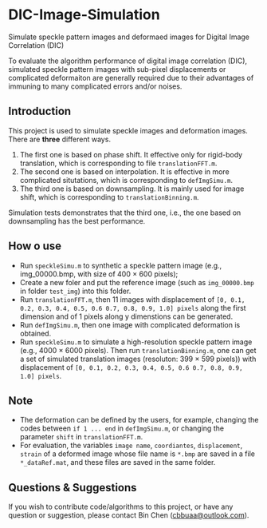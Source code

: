 # DIC-Image-Simulation

Simulate speckle pattern images and deformaed images for Digital Image Correlation (DIC)

To evaluate the algorithm performance of digital image correlation (DIC), simulated speckle pattern images with sub-pixel displacements or complicated deformaiton are generally required due to their advantages of immuning to many complicated errors and/or noises. 

## Introduction
This project is used to simulate speckle images and deformation images. There are **three** different ways. 
1. The first one is based on phase shift. It effective only for rigid-body translation, which is corresponding to file ``translationFFT.m``. 
2. The second one is based on interpolation. It is effective in more complicated situtations, which is corresponding to ``defImgSimu.m``.
3. The third one is based on downsampling. It is mainly used for image shift, which is corresponding to ``translationBinning.m``.

Simulation tests demonstrates that the third one, i.e., the one based on downsampling has the best performance.

## How o use
* Run `speckleSimu.m` to synthetic a speckle pattern image (e.g., img_00000.bmp, with size of 400 $\times$ 600 pixels);
* Create a new foler and put the reference image (such as `img_00000.bmp` in folder `test_img`) into this folder.
* Run ``translationFFT.m``, then 11 images with displacement of `[0, 0.1, 0.2, 0.3, 0.4, 0.5, 0.6 0.7, 0.8, 0.9, 1.0] pixels` along the first dimension and of 1 pixels along y dimenstions can be generated. 
* Run ``defImgSimu.m``, then one image with complicated deformation is obtained.
* Run `speckleSimu.m` to simulate a high-resolution speckle pattern image (e.g., 4000 $\times$ 6000 pixels). Then run `translationBinning.m`, one can get a set of simulated translation images (resoluton: 399 $\times$ 599 pixels)) with displacement of `[0, 0.1, 0.2, 0.3, 0.4, 0.5, 0.6 0.7, 0.8, 0.9, 1.0] pixels`.
  
## Note
* The deformation can be defined by the users, for example, changing the codes between `if 1 ... end` in `defImgSimu.m`, or changing the parameter `shift` in `translationFFT.m`.
* For evaluation, the variables `image name`, `coordiantes`, `displacement`, `strain` of a deformed image whose file name is `*.bmp` are saved in a file `*_dataRef.mat`, and these files are saved in the same folder.

## Questions & Suggestions
If you wish to contribute code/algorithms to this project, or have any question or suggestion, please contact Bin Chen (cbbuaa@outlook.com). 





